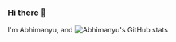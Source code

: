 ### Hi there 👋
I'm Abhimanyu, and 
![Abhimanyu's GitHub stats](https://github-readme-stats.vercel.app/api?Mrpool720=anuraghazra&theme=dark&show_icons=true)
